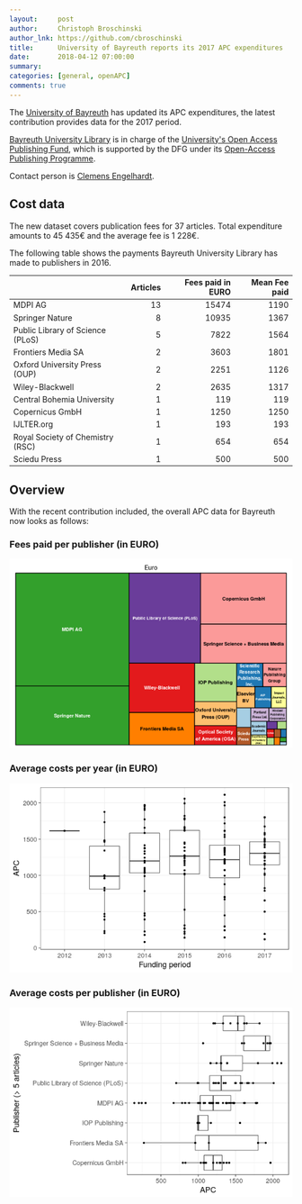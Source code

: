 ```yaml
---
layout:     post
author:     Christoph Broschinski
author_lnk: https://github.com/cbroschinski
title:      University of Bayreuth reports its 2017 APC expenditures
date:       2018-04-12 07:00:00
summary:    
categories: [general, openAPC]
comments: true
---
```





The [University of Bayreuth](http://www.uni-bayreuth.de/en/index.html) has updated its APC expenditures, the latest contribution provides data for the 2017 period.

[Bayreuth University Library](http://www.ub.uni-bayreuth.de/en/index.html) is in charge of the [University's Open Access Publishing Fund](http://www.ub.uni-bayreuth.de/en/digitale_bibliothek/open_access/index.html), which is supported by the DFG under its [Open-Access Publishing Programme](http://www.dfg.de/en/research_funding/programmes/infrastructure/lis/funding_opportunities/open_access/).

Contact person is [Clemens Engelhardt](http://www.ub.uni-bayreuth.de/de/team/Engelhardt_Clemens/index.php).

## Cost data



The new dataset covers publication fees for 37 articles. Total expenditure amounts to 45 435€ and the average fee is 1 228€.

The following table shows the payments Bayreuth University Library has made to publishers in 2016.


|                                 | Articles| Fees paid in EURO| Mean Fee paid|
|:--------------------------------|--------:|-----------------:|-------------:|
|MDPI AG                          |       13|             15474|          1190|
|Springer Nature                  |        8|             10935|          1367|
|Public Library of Science (PLoS) |        5|              7822|          1564|
|Frontiers Media SA               |        2|              3603|          1801|
|Oxford University Press (OUP)    |        2|              2251|          1126|
|Wiley-Blackwell                  |        2|              2635|          1317|
|Central Bohemia University       |        1|               119|           119|
|Copernicus GmbH                  |        1|              1250|          1250|
|IJLTER.org                       |        1|               193|           193|
|Royal Society of Chemistry (RSC) |        1|               654|           654|
|Sciedu Press                     |        1|               500|           500|

## Overview

With the recent contribution included, the overall APC data for Bayreuth now looks as follows:

### Fees paid per publisher (in EURO)

![plot of chunk tree_bayreuth_2018_04_12_full](/figure/tree_bayreuth_2018_04_12_full-1.png)

###  Average costs per year (in EURO)

![plot of chunk box_bayreuth_2018_04_12_year_full](/figure/box_bayreuth_2018_04_12_year_full-1.png)

###  Average costs per publisher (in EURO)

![plot of chunk box_bayreuth_2018_04_12_publisher_full](/figure/box_bayreuth_2018_04_12_publisher_full-1.png)
